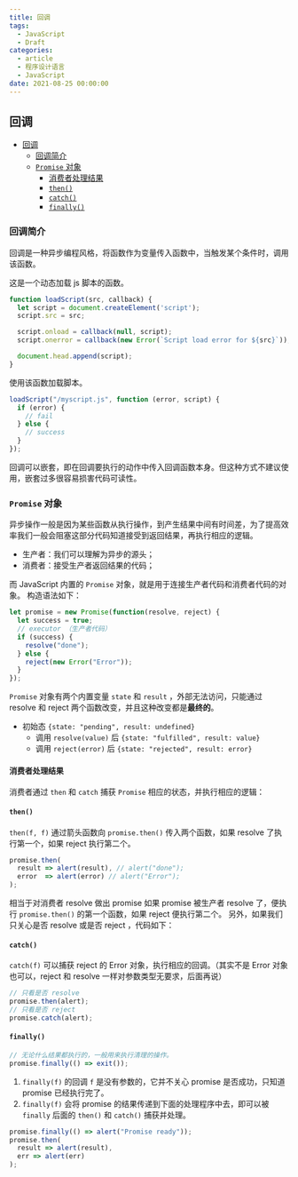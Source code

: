 ```yaml
---
title: 回调
tags:
  - JavaScript
  - Draft
categories:
  - article
  - 程序设计语言
  - JavaScript
date: 2021-08-25 00:00:00
---
```


## 回调

- [回调](#回调)
  - [回调简介](#回调简介)
  - [`Promise` 对象](#promise-对象)
    - [消费者处理结果](#消费者处理结果)
    - [`then()`](#then)
    - [`catch()`](#catch)
    - [`finally()`](#finally)

### 回调简介

回调是一种异步编程风格，将函数作为变量传入函数中，当触发某个条件时，调用该函数。

这是一个动态加载 js 脚本的函数。

```JavaScript
function loadScript(src, callback) {
  let script = document.createElement('script');
  script.src = src;

  script.onload = callback(null, script);
  script.onerror = callback(new Error(`Script load error for ${src}`));

  document.head.append(script);
}
```

使用该函数加载脚本。

```javascript
loadScript("/myscript.js", function (error, script) {
  if (error) {
    // fail
  } else {
    // success
  }
});
```

回调可以嵌套，即在回调要执行的动作中传入回调函数本身。但这种方式不建议使用，嵌套过多很容易损害代码可读性。

### `Promise` 对象

异步操作一般是因为某些函数从执行操作，到产生结果中间有时间差，为了提高效率我们一般会阻塞这部分代码知道接受到返回结果，再执行相应的逻辑。

- 生产者：我们可以理解为异步的源头；
- 消费者：接受生产者返回结果的代码；

而 JavaScript 内置的 `Promise` 对象，就是用于连接生产者代码和消费者代码的对象。
构造语法如下：

```JavaScript
let promise = new Promise(function(resolve, reject) {
  let success = true;
  // executor （生产者代码）
  if (success) {
    resolve("done");
  } else {
    reject(new Error("Error"));
  }
});
```

`Promise` 对象有两个内置变量 `state` 和 `result` ，外部无法访问，只能通过 resolve 和 reject 两个函数改变，并且这种改变都是**最终的**。

- 初始态 `{state: "pending", result: undefined}`
  - 调用 `resolve(value)` 后 `{state: "fulfilled", result: value}`
  - 调用 `reject(error)` 后 `{state: "rejected", result: error}`

#### 消费者处理结果

消费者通过 `then` 和 `catch` 捕获 `Promise` 相应的状态，并执行相应的逻辑：

#### `then()`

`then(f, f)` 通过箭头函数向 `promise.then()` 传入两个函数，如果 resolve 了执行第一个，如果 reject 执行第二个。

```JavaScript
promise.then(
  result => alert(result), // alert("done");
  error  => alert(error) // alert("Error");
);
```

相当于对消费者 resolve 做出 promise 如果 promise 被生产者 resolve 了，便执行 `promise.then()` 的第一个函数，如果 reject 便执行第二个。
另外，如果我们只关心是否 resolve 或是否 reject ，代码如下：

#### `catch()`

`catch(f)` 可以捕获 reject 的 Error 对象，执行相应的回调。（其实不是 Error 对象也可以，reject 和 resolve 一样对参数类型无要求，后面再说）

```JavaScript
// 只看是否 resolve
promise.then(alert);
// 只看是否 reject
promise.catch(alert);
```

#### `finally()`

```JavaScript
// 无论什么结果都执行的，一般用来执行清理的操作。
promise.finally(() => exit());
```

1. `finally(f)` 的回调 `f` 是没有参数的，它并不关心 promise 是否成功，只知道 promise 已经执行完了。
2. `finally(f)` 会将 promise 的结果传递到下面的处理程序中去，即可以被 `finally` 后面的 `then()` 和 `catch()` 捕获并处理。

```JavaScript
promise.finally(() => alert("Promise ready"));
promise.then(
  result => alert(result),
  err => alert(err)
);
```
